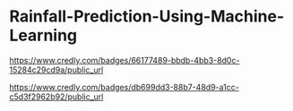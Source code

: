 # Rainfall-Prediction-Using-Machine-Learning

https://www.credly.com/badges/66177489-bbdb-4bb3-8d0c-15284c29cd9a/public_url

https://www.credly.com/badges/db699dd3-88b7-48d9-a1cc-c5d3f2962b92/public_url
